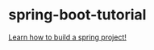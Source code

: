 # spring-boot-tutorial



[Learn how to build a spring project!](https://github.com/miguemesen/spring-boot-tutorial/wiki)
